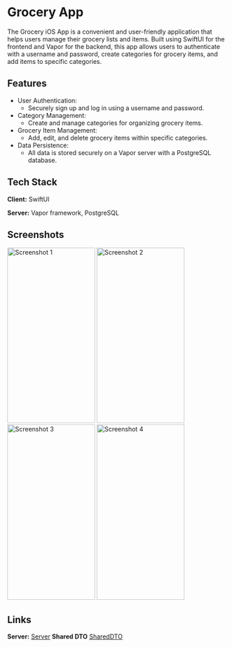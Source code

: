 # Grocery App

The Grocery iOS App is a convenient and user-friendly application that helps users manage their grocery lists and items. Built using SwiftUI for the frontend and Vapor for the backend, this app allows users to authenticate with a username and password, create categories for grocery items, and add items to specific categories.

## Features

- User Authentication:
    - Securely sign up and log in using a username and password.
- Category Management:
    - Create and manage categories for organizing grocery items.
- Grocery Item Management:
    - Add, edit, and delete grocery items within specific categories.
- Data Persistence:
    - All data is stored securely on a Vapor server with a PostgreSQL database.

## Tech Stack

**Client:** SwiftUI

**Server:** Vapor framework, PostgreSQL

## Screenshots

<img src="https://github.com/user-attachments/assets/8c283751-fe21-4210-abbd-c89accfc2564" alt="Screenshot 1" width="200" height="400" />

<img src="https://github.com/user-attachments/assets/06db2d05-0d1e-4d9d-a1e4-0991f27c9f1c" alt="Screenshot 2" width="200" height="400" />

<img src="https://github.com/user-attachments/assets/5124162d-be25-4f07-9245-5d274990b39b" alt="Screenshot 3" width="200" height="400" />

<img src="https://github.com/user-attachments/assets/a205e151-61ac-4c6e-8bc2-f36afff533a4" alt="Screenshot 4" width="200" height="400" />



## Links
**Server:** [Server](https://github.com/Jayanth1573/Grocery-App-Server.git)
**Shared DTO** [SharedDTO](https://github.com/Jayanth1573/QuizAppSharedDTO.git)
